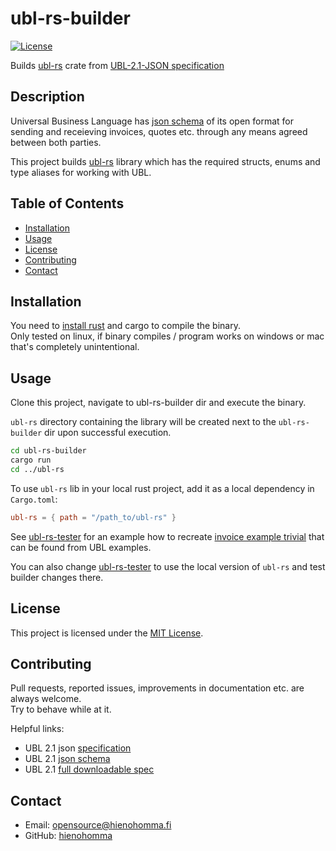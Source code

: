 # ubl-rs-builder

[![License](https://img.shields.io/badge/license-MIT-blue.svg)](https://opensource.org/licenses/MIT)

Builds [ubl-rs](https://github.com/hienohomma/ubl-rs) crate from [UBL-2.1-JSON specification](https://docs.oasis-open.org/ubl/UBL-2.1-JSON/v1.0/UBL-2.1-JSON-v1.0.html)

## Description

Universal Business Language has [json schema](https://json-schema.org/) of its open format for sending and receieving invoices, quotes etc. through any means agreed between both parties.

This project builds [ubl-rs](https://github.com/hienohomma/ubl-rs) library which has the required structs, enums and type aliases for working with UBL.

## Table of Contents

- [Installation](#installation)
- [Usage](#usage)
- [License](#license)
- [Contributing](#contributing)
- [Contact](#contact)

## Installation

You need to [install rust](https://www.rust-lang.org/tools/install) and cargo to compile the binary.  
Only tested on linux, if binary compiles / program works on windows or mac that's completely unintentional.

## Usage

Clone this project, navigate to ubl-rs-builder dir and execute the binary.

`ubl-rs` directory containing the library will be created next to the `ubl-rs-builder` dir upon successful execution.

``` bash
cd ubl-rs-builder
cargo run
cd ../ubl-rs
```

To use `ubl-rs` lib in your local rust project, add it as a local dependency in `Cargo.toml`:

``` toml
ubl-rs = { path = "/path_to/ubl-rs" }
```

See [ubl-rs-tester](https://github.com/hienohomma/ubl-rs-tester) for an example how to recreate [invoice example trivial](https://docs.oasis-open.org/ubl/UBL-2.1-JSON/v1.0/cnd02/json/UBL-Invoice-2.1-Example-Trivial.json) that can be found from UBL examples.

You can also change [ubl-rs-tester](https://github.com/hienohomma/ubl-rs-tester) to use the local version of `ubl-rs` and test builder changes there.

## License

This project is licensed under the [MIT License](https://opensource.org/licenses/MIT).

## Contributing

Pull requests, reported issues, improvements in documentation etc. are always welcome.  
Try to behave while at it.

Helpful links:

- UBL 2.1 json [specification](https://docs.oasis-open.org/ubl/UBL-2.1-JSON/v1.0/UBL-2.1-JSON-v1.0.html)
- UBL 2.1 [json schema](https://docs.oasis-open.org/ubl/UBL-2.1-JSON/v1.0/cnd02/json-schema/common/)
- UBL 2.1 [full downloadable spec](http://docs.oasis-open.org/ubl/UBL-2.1-JSON/v1.0/cnd02/UBL-2.1-JSON-v1.0-cnd02.zip)

## Contact

- Email: <opensource@hienohomma.fi>
- GitHub: [hienohomma](https://github.com/hienohomma)

